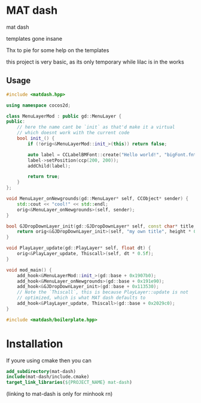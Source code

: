 # MAT dash

mat dash

templates gone insane

Thx to pie for some help on the templates

this project is very basic, as its only temporary while lilac is in the works

## Usage

```cpp
#include <matdash.hpp>

using namespace cocos2d;

class MenuLayerMod : public gd::MenuLayer {
public:
    // here the name cant be `init` as that'd make it a virtual
    // which doesnt work with the current code
    bool init_() {
        if (!orig<&MenuLayerMod::init_>(this)) return false;

        auto label = CCLabelBMFont::create("Hello world!", "bigFont.fnt");
        label->setPosition(ccp(200, 200));
        addChild(label);

        return true;
    }
};

void MenuLayer_onNewgrounds(gd::MenuLayer* self, CCObject* sender) {
    std::cout << "cool!" << std::endl;
    orig<&MenuLayer_onNewgrounds>(self, sender);
}

bool GJDropDownLayer_init(gd::GJDropDownLayer* self, const char* title, float height) {
    return orig<&GJDropDownLayer_init>(self, "my own title", height * 0.5f);
}

void PlayLayer_update(gd::PlayLayer* self, float dt) {
    orig<&PlayLayer_update, Thiscall>(self, dt * 0.5f);
}

void mod_main() {
    add_hook<&MenuLayerMod::init_>(gd::base + 0x1907b0);
    add_hook<&MenuLayer_onNewgrounds>(gd::base + 0x191e90);
    add_hook<&GJDropDownLayer_init>(gd::base + 0x113530);
    // Note the `Thiscall`, this is because PlayLayer::update is not
    // optimized, which is what MAT dash defaults to
    add_hook<&PlayLayer_update, Thiscall>(gd::base + 0x2029c0);
}

#include <matdash/boilerplate.hpp>
```

# Installation

If youre using cmake then you can
```cmake
add_subdirectory(mat-dash)
include(mat-dash/include.cmake)
target_link_libraries(${PROJECT_NAME} mat-dash)
```
(linking to mat-dash is only for minhook rn)